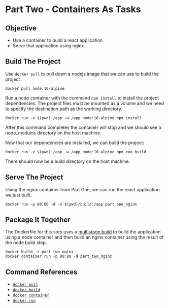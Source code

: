 # Part Two - Containers As Tasks

## Objective

* Use a container to build a react application
* Serve that application using nginx

## Build The Project

Use `docker pull` to pull down a nodejs image that we can use to build the project

    docker pull node:10-alpine

Run a node container with the command `npm install` to install the project dependencies. The project files must be
mounted as a volume and we need to specify the destination path as the working directory.

    docker run -v $(pwd):/app -w /app node:10-alpine npm install

After this command completes the container will stop and we should see a node_modules directory on the host machine.

Now that our dependencies are installed, we can build the project:

    docker run -v $(pwd):/app -w /app node:10-alpine npm run build

There should now be a build directory on the host machine.

## Serve The Project

Using the nginx container from Part One, we can run the react application we just built.

    docker run -p 80:80 -d -v $(pwd)/build:/app part_one_nginx

## Package It Together

The Dockerfile for this step uses a [multistage build](https://docs.docker.com/develop/develop-images/multistage-build/)
to build the application using a node container and then build an nginx container using the result of the node build
step.

    docker build -t part_two_nginx .
    docker container run -p 80:80 -d part_two_nginx

## Command References
- [`docker pull`](https://docs.docker.com/engine/reference/commandline/pull/)
- [`docker build`](https://docs.docker.com/engine/reference/commandline/build/)
- [`docker container`](https://docs.docker.com/engine/reference/commandline/container/)
- [`docker run`](https://docs.docker.com/engine/reference/commandline/run/)